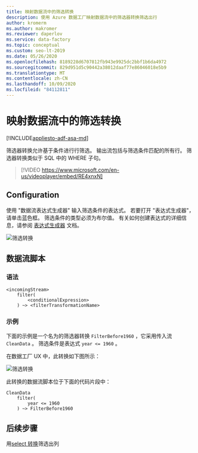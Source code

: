 ```yaml
---
title: 映射数据流中的筛选转换
description: 使用 Azure 数据工厂映射数据流中的筛选器转换筛选出行
author: kromerm
ms.author: makromer
ms.reviewer: daperlov
ms.service: data-factory
ms.topic: conceptual
ms.custom: seo-lt-2019
ms.date: 05/26/2020
ms.openlocfilehash: 8189228d6707812fb943e9925dc2bbf1b6da4972
ms.sourcegitcommit: 829d951d5c90442a38012daaf77e86046018e5b9
ms.translationtype: MT
ms.contentlocale: zh-CN
ms.lasthandoff: 10/09/2020
ms.locfileid: "84112811"
---
```

# <a name="filter-transformation-in-mapping-data-flow"></a>映射数据流中的筛选转换

[!INCLUDE[appliesto-adf-asa-md](includes/appliesto-adf-asa-md.md)]

筛选器转换允许基于条件进行行筛选。 输出流包括与筛选条件匹配的所有行。 筛选器转换类似于 SQL 中的 WHERE 子句。

> [!VIDEO https://www.microsoft.com/en-us/videoplayer/embed/RE4xnxN]

## <a name="configuration"></a>Configuration

使用 "数据流表达式生成器" 输入筛选条件的表达式。 若要打开 "表达式生成器"，请单击蓝色框。 筛选条件的类型必须为布尔值。 有关如何创建表达式的详细信息，请参阅 [表达式生成器](concepts-data-flow-expression-builder.md) 文档。

![筛选转换](media/data-flow/filter1.png "筛选转换")

## <a name="data-flow-script"></a>数据流脚本

### <a name="syntax"></a>语法

```
<incomingStream>
    filter(
        <conditionalExpression>
    ) ~> <filterTransformationName>
```

### <a name="example"></a>示例

下面的示例是一个名为的筛选器转换 `FilterBefore1960` ，它采用传入流 `CleanData` 。 筛选条件是表达式 `year <= 1960` 。

在数据工厂 UX 中，此转换如下图所示：

![筛选转换](media/data-flow/filter1.png "筛选转换")

此转换的数据流脚本位于下面的代码片段中：

```
CleanData
    filter(
        year <= 1960
    ) ~> FilterBefore1960

```

## <a name="next-steps"></a>后续步骤

用[select 转换](data-flow-select.md)筛选出列
